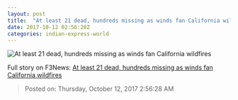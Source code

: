 ```yaml
---
layout: post
title:  "At least 21 dead, hundreds missing as winds fan California wildfires"
date: 2017-10-12 02:56:28Z
categories: indian-express-world
---
```


![At least 21 dead, hundreds missing as winds fan California wildfires](http://images.indianexpress.com/2017/10/california-fiiire.jpg?w=759)




Full story on F3News: [At least 21 dead, hundreds missing as winds fan California wildfires](http://www.f3nws.com/n/EzfKvH)

> Posted on: Thursday, October 12, 2017 2:56:28 AM
